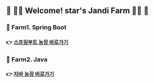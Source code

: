 

## :green_heart: :woman_farmer: Welcome! star's Jandi Farm​ :woman_farmer: :green_heart:





### :seedling: Farm1. Spring Boot

#### 					:point_right: [스프링부트 농장 바로가기](https://github.com/jandifarm/starsJandi/tree/main/hello-spring) 



### :seedling: Farm2. Java

#### 					:point_right: [자바 농장 바로가기]() 
